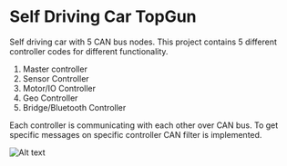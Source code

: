 # Self Driving Car TopGun
Self driving car with 5 CAN bus nodes.
This project contains 5 different controller codes for different functionality.
1) Master controller
2) Sensor Controller
3) Motor/IO Controller
4) Geo Controller
5) Bridge/Bluetooth Controller

Each controller is communicating with each other over CAN bus. To get specific messages on specific controller CAN filter is implemented.

![Alt text](https://cloud.githubusercontent.com/assets/8917396/11769973/85bf390a-a1a8-11e5-9867-e8eee2157e49.jpg "Project Block Diagram")
